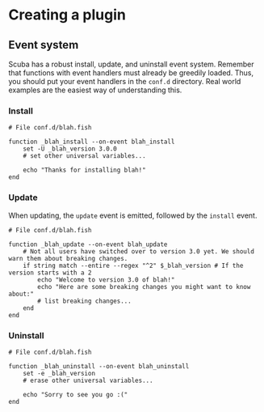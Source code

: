 # Creating a plugin

## Event system

Scuba has a robust install, update, and uninstall event system. Remember that functions with event handlers must already be greedily loaded. Thus, you should put your event handlers in the `conf.d` directory. Real world examples are the easiest way of understanding this.

### Install

```fish
# File conf.d/blah.fish

function _blah_install --on-event blah_install
    set -U _blah_version 3.0.0
    # set other universal variables...

    echo "Thanks for installing blah!"
end
```

### Update

When updating, the `update` event is emitted, followed by the `install` event.

```fish
# File conf.d/blah.fish

function _blah_update --on-event blah_update
    # Not all users have switched over to version 3.0 yet. We should warn them about breaking changes.
    if string match --entire --regex "^2" $_blah_version # If the version starts with a 2
        echo "Welcome to version 3.0 of blah!"
        echo "Here are some breaking changes you might want to know about:"
        # list breaking changes...
    end
end
```

### Uninstall

```fish
# File conf.d/blah.fish

function _blah_uninstall --on-event blah_uninstall
    set -e _blah_version
    # erase other universal variables...

    echo "Sorry to see you go :("
end
```
